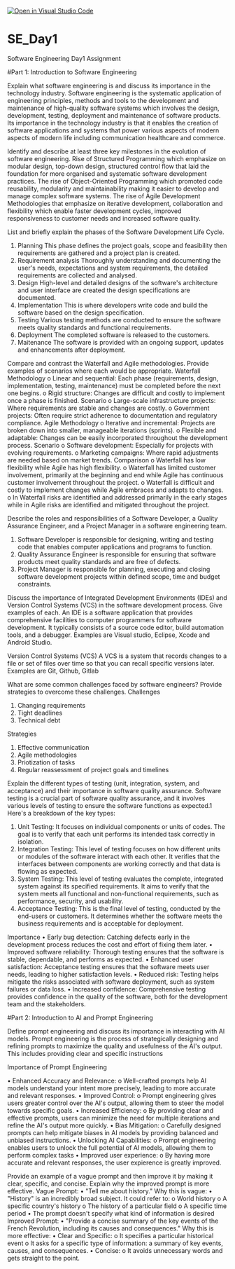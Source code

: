 [![Open in Visual Studio Code](https://classroom.github.com/assets/open-in-vscode-2e0aaae1b6195c2367325f4f02e2d04e9abb55f0b24a779b69b11b9e10269abc.svg)](https://classroom.github.com/online_ide?assignment_repo_id=18562469&assignment_repo_type=AssignmentRepo)
# SE_Day1
Software Engineering Day1 Assignment

#Part 1: Introduction to Software Engineering

Explain what software engineering is and discuss its importance in the technology industry.
Software engineering is the systematic application of engineering principles, methods and tools to the development and maintenance of high-quality software systems which involves the design, development, testing, deployment and maintenance of software products.
Its importance in the technology industry is that it enables the creation of software applications and systems that power various aspects of modern aspects of modern life including communication healthcare and commerce.

Identify and describe at least three key milestones in the evolution of software engineering.
Rise of Structured Programming which emphasize on modular design, top-down design, structured control flow that laid the foundation for more organised and systematic software development practices.
The rise of Object-Oriented Programming which promoted code reusability, modularity and maintainability making it easier to develop and manage complex software systems.
The rise of Agile Development Methodologies that emphasize on iterative development, collaboration and flexibility which enable faster development cycles, improved responsiveness to customer needs and increased software quality.

List and briefly explain the phases of the Software Development Life Cycle.
1. Planning
   This phase defines the project goals, scope and feasibility then requirements are gathered and a project plan is created.
2. Requirement analysis
   Thoroughly understanding and documenting the user's needs, expectations and system requirements, the detailed requirements are collected and     analysed.
3. Design
   High-level and detailed designs of the software's architecture and user interface are created the design specifications are documented.
4. Implementation
   This is where developers write code and build the software based on the design specification.
5. Testing
   Various testing methods are conducted to ensure the software meets quality standards and functional requirements.
6. Deployment
   The completed software is released to the customers.
7. Maitenance
   The software is provided with an ongoing support, updates and enhancements after deployment.

Compare and contrast the Waterfall and Agile methodologies. Provide examples of scenarios where each would be appropriate.
Waterfall Methodology
o	Linear and sequential: Each phase (requirements, design, implementation, testing, maintenance) must be completed before the next one begins.
o	Rigid structure: Changes are difficult and costly to implement once a phase is finished.
Scenario
o	Large-scale infrastructure projects: Where requirements are stable and changes are costly.
o	Government projects: Often require strict adherence to documentation and regulatory compliance.
Agile Methodology
o	Iterative and incremental: Projects are broken down into smaller, manageable iterations (sprints).
o	Flexible and adaptable: Changes can be easily incorporated throughout the development process.
Scenario
o	Software development: Especially for projects with evolving requirements.
o	Marketing campaigns: Where rapid adjustments are needed based on market trends.
Comparison
o	Waterfall has low flexibility while Agile has high flexibility. 
o	Waterfall has limited customer involvement, primarily at the beginning and end while Agile has continuous customer involvement throughout the project. 
o	Waterfall is difficult and costly to implement changes while Agile embraces and adapts to changes.
o	In Waterfall risks are identified and addressed primarily in the early stages while in Agile risks are identified and mitigated throughout the project.


Describe the roles and responsibilities of a Software Developer, a Quality Assurance Engineer, and a Project Manager in a software engineering team.
1. Software Developer is responsible for designing, writing and testing code that enables computer applications and programs to function.
2. Quality Assurance Engineer is responsible for ensuring that software products meet quality standards and are free of defects.
3. Project Manager is responsible for planning, executing and closing software development projects within defined scope, time and budget constraints.

Discuss the importance of Integrated Development Environments (IDEs) and Version Control Systems (VCS) in the software development process. Give examples of each.
An IDE is a software application that provides comprehensive facilities to computer programmers for software development. It typically consists of a source code editor, build automation tools, and a debugger.
Examples are Visual studio, Eclipse, Xcode and Android Studio. 

Version Control Systems (VCS)
A VCS is a system that records changes to a file or set of files over time so that you can recall specific versions later.
Examples are Git, Github, Gitlab

What are some common challenges faced by software engineers? Provide strategies to overcome these challenges.
Challenges
1. Changing requirements
2. Tight deadlines
3. Technical debt

Strategies
1. Effective communication
2. Agile methodologies
3. Priotization of tasks
4. Regular reassessment of project goals and timelines


Explain the different types of testing (unit, integration, system, and acceptance) and their importance in software quality assurance.
Software testing is a crucial part of software quality assurance, and it involves various levels of testing to ensure the software functions as expected.1 Here's a breakdown of the key types:
1. Unit Testing:
It focuses on individual components or units of codes. The goal is to verify that each unit performs its intended task correctly in isolation.
2. Integration Testing:
This level of testing focuses on how different units or modules of the software interact with each other.
It verifies that the interfaces between components are working correctly and that data is flowing as expected.
3. System Testing: 
This level of testing evaluates the complete, integrated system against its specified requirements.
It aims to verify that the system meets all functional and non-functional requirements, such as performance, security, and usability.
4. Acceptance Testing:
This is the final level of testing, conducted by the end-users or customers.
It determines whether the software meets the business requirements and is acceptable for deployment.

Importance
•	Early bug detection: Catching defects early in the development process reduces the cost and effort of fixing them later.
•	Improved software reliability: Thorough testing ensures that the software is stable, dependable, and performs as expected.
•	Enhanced user satisfaction: Acceptance testing ensures that the software meets user needs, leading to higher satisfaction levels.
•	Reduced risk: Testing helps mitigate the risks associated with software deployment, such as system failures or data loss.
•	Increased confidence: Comprehensive testing provides confidence in the quality of the software, both for the development team and the stakeholders.



#Part 2: Introduction to AI and Prompt Engineering


Define prompt engineering and discuss its importance in interacting with AI models.
Prompt engineering is the process of strategically designing and refining  prompts to maximize the quality and usefulness of the AI's output. This includes providing clear and specific instructions


Importance of Prompt Engineering

•	Enhanced Accuracy and Relevance: 
o	Well-crafted prompts help AI models understand your intent more precisely, leading to more accurate and relevant responses.
•	Improved Control: 
o	Prompt engineering gives users greater control over the AI's output, allowing them to steer the model towards specific goals.
•	Increased Efficiency: 
o	By providing clear and effective prompts, users can minimize the need for multiple iterations and refine the AI's output more quickly.
•	Bias Mitigation: 
o	Carefully designed prompts can help mitigate biases in AI models by providing balanced and unbiased instructions.
•	Unlocking AI Capabilities: 
o	Prompt engineering enables users to unlock the full potential of AI models, allowing them to perform complex tasks
•	Improved user experience: 
o	By having more accurate and relevant responses, the user expierence is greatly improved.


Provide an example of a vague prompt and then improve it by making it clear, specific, and concise. Explain why the improved prompt is more effective.
Vague Prompt:
•	"Tell me about history."
Why this is vague:
•	"History" is an incredibly broad subject. It could refer to: 
o	World history
o	A specific country's history
o	The history of a particular field 
o	A specific time period
•	The prompt doesn't specify what kind of information is desired 
Improved Prompt:
•	"Provide a concise summary of the key events of the French Revolution, including its causes and consequences."
Why this is more effective:
•	Clear and Specific: 
o	It specifies a particular historical event
o	It asks for a specific type of information: a summary of key events, causes, and consequences.
•	Concise: 
o	It avoids unnecessary words and gets straight to the point.

